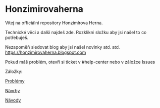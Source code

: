# Honzimirovaherna
Vítej na officiální repository Honzimírova Herna.

Technické věci a další najdeš zde.
Rozklikni složku aby jsi našel to co potřebuješ.

Nezapoměň sledovat blog aby jsi našel novinky atd. atd.
https://honzimirovaherna.blogspot.com

Pokud máš problém, otevři si ticket v #help-center nebo v záložce Issues

Záložky: 

[Problémy](https://github.com/NoLogicFound/Honzimirovaherna/issues)

[Návrhy](https://github.com/NoLogicFound/Honzimirovaherna/pulls) 

[Návody](https://github.com/NoLogicFound/Honzimirovaherna/wiki)

